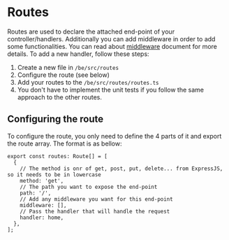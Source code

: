# Routes

Routes are used to declare the attached end-point of your controller/handlers. Additionally you can add middleware in order to add some functionalities. You can read about [middleware](./middleware.md) document for more details.
To add a new handler, follow these steps:

1. Create a new file in `/be/src/routes`
2. Configure the route (see below)
4. Add your routes to the `/be/src/routes/routes.ts`
3. You don't have to implement the unit tests if you follow the same approach to the other routes.

## Configuring the route

To configure the route, you only need to define the 4 parts of it and export the route array. The format is as bellow:
```
export const routes: Route[] = [
  {
    // The method is onr of get, post, put, delete... from ExpressJS, so it needs to be in lowercase
    method: 'get',
    // The path you want to expose the end-point
    path: '/',
    // Add any middleware you want for this end-point
    middleware: [],
    // Pass the handler that will handle the request
    handler: home,
  },
];
```
